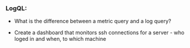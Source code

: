 ### LogQL:

- What is the difference between a metric query and a log query? 

- Create a dashboard that monitors ssh connections for a server - who loged in and when, to which machine